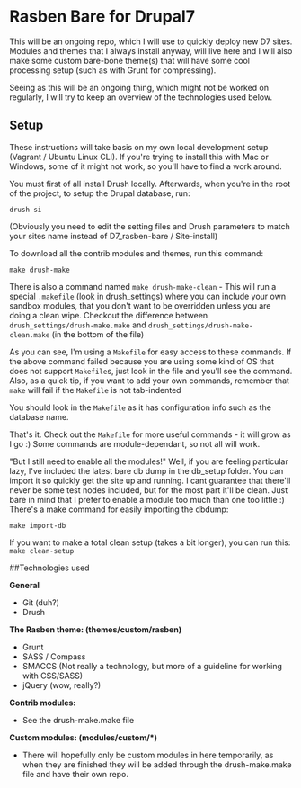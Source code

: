 Rasben Bare for Drupal7
===================

This will be an ongoing repo, which I will use to quickly deploy new D7 sites. Modules and themes that I always install anyway, will live here and I will also make some custom bare-bone theme(s) that will have some cool processing setup (such as with Grunt for compressing).

Seeing as this will be an ongoing thing, which might not be worked on regularly, I will try to keep an overview of the technologies used below.


## Setup
These instructions will take basis on my own local development setup (Vagrant / Ubuntu Linux CLI). If you're trying to install this with Mac or Windows, some of it might not work, so you'll have to find a work around.

You must first of all install Drush locally. Afterwards, when you're in the root of the project,  to setup the Drupal database, run:

`drush si`

(Obviously you need to edit the setting files and Drush parameters to match your sites name instead of D7_rasben-bare / Site-install)

To download all the contrib modules and themes, run this command:

`make drush-make`

There is also a command named `make drush-make-clean` - This will run a special `.makefile` (look in drush_settings) where you can include your own sandbox modules, that you don't want to be overridden unless you are doing a clean wipe.
Checkout the difference between `drush_settings/drush-make.make` and `drush_settings/drush-make-clean.make` (in the bottom of the file)

As you can see, I'm using a `Makefile` for easy access to these commands. If the above command failed because you are using some kind of OS that does not support `Makefile`s, just look in the file and you'll see the command.
Also, as a quick tip, if you want to add your own commands, remember that `make` will fail if the `Makefile` is not tab-indented

You should look in the `Makefile` as it has configuration info such as the database name.

That's it. Check out the `Makefile` for more useful commands - it will grow as I go :) Some commands are module-dependant, so not all will work.

"But I still need to enable all the modules!"
Well, if you are feeling particular lazy, I've included the latest bare db dump in the db_setup folder. You can import it so quickly get the site up and running. I cant guarantee that there'll never be some test nodes included, but for the most part it'll be clean.
Just bare in mind that I prefer to enable a module too much than one too little :)
There's a make command for easily importing the dbdump:

`make import-db`

If you want to make a total clean setup (takes a bit longer), you can run this:
`make clean-setup`

##Technologies used

**General**
- Git (duh?)
- Drush

**The Rasben theme: (themes/custom/rasben)**
- Grunt
- SASS / Compass
- SMACCS (Not really a technology, but more of a guideline for working with CSS/SASS)
- jQuery (wow, really?)

**Contrib modules:**
- See the drush-make.make file

**Custom modules: (modules/custom/*)**
- There will hopefully only be custom modules in here temporarily, as when they are finished they will be added through the drush-make.make file and have their own repo.
